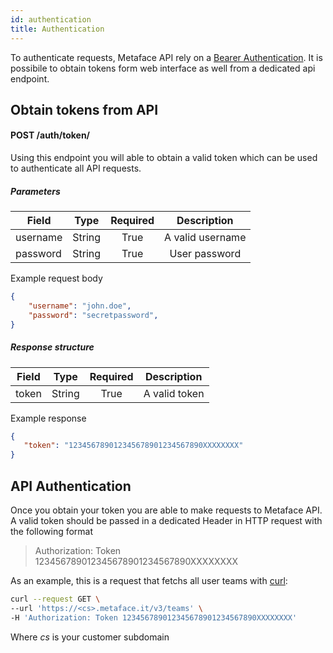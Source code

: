```yaml
---
id: authentication
title: Authentication
---
```


To authenticate requests, Metaface API rely on a [Bearer Authentication](https://swagger.io/docs/specification/authentication/bearer-authentication/). 
It is possibile to obtain tokens form web interface as well from a dedicated api 
endpoint.

## Obtain tokens from API
#### POST /auth/token/

Using this endpoint you will able to obtain a valid token which can be used to 
authenticate all API requests.

##### Parameters

| Field         | Type          |   Required  | Description      |
| ------------- | :-----------: | :---------: | :---------------:|
| username      | String        | True        | A valid username |
| password      | String        | True        | User password    |


Example request body

```json
{
    "username": "john.doe",
    "password": "secretpassword",
}
```

##### Response structure

| Field         | Type          |   Required  | Description      |
| ------------- | :-----------: | :---------: | :---------------:|
| token         | String        | True        | A valid token |

Example response
```json
{
   "token": "123456789012345678901234567890XXXXXXXX"
}
```

## API Authentication

Once you obtain your token you are able to make requests to Metaface API. A valid
token should be passed in a dedicated Header in HTTP request with the following format

> Authorization: Token 123456789012345678901234567890XXXXXXXX

As an example, this is a request that fetchs all user teams with [curl](http://curl.haxx.se/):

```bash
curl --request GET \
--url 'https://<cs>.metaface.it/v3/teams' \
-H 'Authorization: Token 123456789012345678901234567890XXXXXXXX'
```

Where _cs_ is your customer subdomain